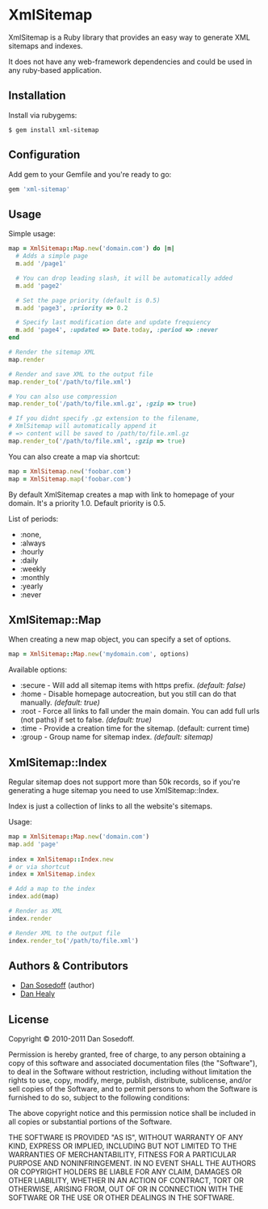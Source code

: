 # XmlSitemap

XmlSitemap is a Ruby library that provides an easy way to generate XML sitemaps and indexes.

It does not have any web-framework dependencies and could be used in any ruby-based application.

## Installation

Install via rubygems:

    $ gem install xml-sitemap
  
## Configuration

Add gem to your Gemfile and you're ready to go:

```ruby
gem 'xml-sitemap'
```

## Usage
  
Simple usage:

```ruby
map = XmlSitemap::Map.new('domain.com') do |m|
  # Adds a simple page
  m.add '/page1'  

  # You can drop leading slash, it will be automatically added
  m.add 'page2'

  # Set the page priority (default is 0.5)
  m.add 'page3', :priority => 0.2

  # Specify last modification date and update frequiency
  m.add 'page4', :updated => Date.today, :period => :never
end

# Render the sitemap XML
map.render

# Render and save XML to the output file
map.render_to('/path/to/file.xml')

# You can also use compression
map.render_to('/path/to/file.xml.gz', :gzip => true)

# If you didnt specify .gz extension to the filename,
# XmlSitemap will automatically append it
# => content will be saved to /path/to/file.xml.gz
map.render_to('/path/to/file.xml', :gzip => true)
```

You can also create a map via shortcut:

```ruby
map = XmlSitemap.new('foobar.com')
map = XmlSitemap.map('foobar.com')
```
  
By default XmlSitemap creates a map with link to homepage of your domain. It's a priority 1.0. Default priority is 0.5.

List of periods:

- :none,
- :always
- :hourly
- :daily
- :weekly
- :monthly
- :yearly
- :never

## XmlSitemap::Map

When creating a new map object, you can specify a set of options.

```ruby
map = XmlSitemap::Map.new('mydomain.com', options)
```

Available options:

- :secure - Will add all sitemap items with https prefix. *(default: false)*
- :home   - Disable homepage autocreation, but you still can do that manually. *(default: true)*
- :root   - Force all links to fall under the main domain. You can add full urls (not paths) if set to false. *(default: true)*
- :time   - Provide a creation time for the sitemap. (default: current time)
- :group  - Group name for sitemap index. *(default: sitemap)* 

## XmlSitemap::Index

Regular sitemap does not support more than 50k records, so if you're generating a huge sitemap you need to use XmlSitemap::Index.

Index is just a collection of links to all the website's sitemaps.

Usage:

```ruby
map = XmlSitemap::Map.new('domain.com')
map.add 'page'
    
index = XmlSitemap::Index.new
# or via shortcut
index = XmlSitemap.index

# Add a map to the index
index.add(map)

# Render as XML
index.render

# Render XML to the output file
index.render_to('/path/to/file.xml')
```

## Authors & Contributors

- [Dan Sosedoff](https://github.com/sosedoff) (author)
- [Dan Healy](https://github.com/danhealy)

## License

Copyright &copy; 2010-2011 Dan Sosedoff.

Permission is hereby granted, free of charge, to any person obtaining a copy of this software and associated documentation files (the "Software"), to deal in the Software without restriction, including without limitation the rights to use, copy, modify, merge, publish, distribute, sublicense, and/or sell copies of the Software, and to permit persons to whom the Software is furnished to do so, subject to the following conditions:

The above copyright notice and this permission notice shall be included in all copies or substantial portions of the Software.

THE SOFTWARE IS PROVIDED "AS IS", WITHOUT WARRANTY OF ANY KIND, EXPRESS OR IMPLIED, INCLUDING BUT NOT LIMITED TO THE WARRANTIES OF MERCHANTABILITY, FITNESS FOR A PARTICULAR PURPOSE AND NONINFRINGEMENT. IN NO EVENT SHALL THE AUTHORS OR COPYRIGHT HOLDERS BE LIABLE FOR ANY CLAIM, DAMAGES OR OTHER LIABILITY, WHETHER IN AN ACTION OF CONTRACT, TORT OR OTHERWISE, ARISING FROM, OUT OF OR IN CONNECTION WITH THE SOFTWARE OR THE USE OR OTHER DEALINGS IN THE SOFTWARE.